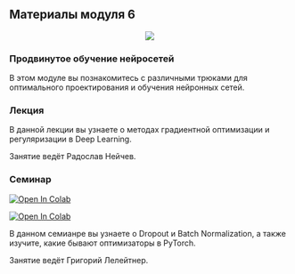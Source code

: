 ## Материалы модуля 6
<div align="center">
  <img src="../part_1_ml_cv/images/dls.png">
</div>

### Продвинутое обучение нейросетей

В этом модуле вы познакомитесь с различными трюками для оптимального проектирования и обучения нейронных сетей. 


### Лекция
В данной лекции вы узнаете о методах градиентной оптимизации и регуляризации в Deep Learning.

Занятие ведёт Радослав Нейчев.

### Семинар
[![Open In Colab](https://colab.research.google.com/assets/colab-badge.svg)](https://colab.research.google.com/github/DeepLearningSchool/part_1_ml_cv/blob/main/week_06_regularization_optimization/Practice/pytorch_bn_dropout.ipynb)

[![Open In Colab](https://colab.research.google.com/assets/colab-badge.svg)](https://colab.research.google.com/github/DeepLearningSchool/part_1_ml_cv/blob/main/week_06_regularization_optimization/Practice/pytorch_optimizers.ipynb)


В данном семианре вы узнаете о Dropout и Batch Normalization, а также изучите, какие бывают оптимизаторы в PyTorch.

Занятие ведёт Григорий Лелейтнер.


